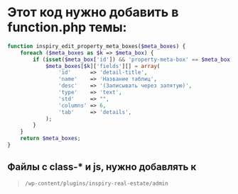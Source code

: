 # Этот код нужно добавить в function.php темы:
```php
function inspiry_edit_property_meta_boxes($meta_boxes) {
	foreach ($meta_boxes as $k => $meta_box) {
		if (isset($meta_box['id']) && 'property-meta-box' == $meta_box['id']) {
			$meta_boxes[$k]['fields'][] = array(
				'id'      => 'detail-title',
				'name' 	  => 'Название таблиц',
				'desc' 	  => '(Записывать через запятую)',
				'type' 	  => 'text',
				'std'     => "",
				'columns' => 6,
				'tab'     => 'details',
			);
		}
	}
	return $meta_boxes;
}
```
## Файлы с class-* и js, нужно добавлять к 
> ```/wp-content/plugins/inspiry-real-estate/admin```